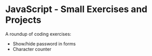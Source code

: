 # JavaScript - Small Exercises and Projects

A roundup of coding exercises:

- Show/hide password in forms
- Character counter
